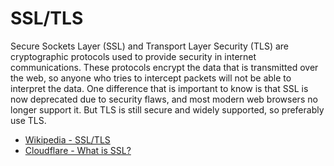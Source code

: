 # SSL/TLS

Secure Sockets Layer (SSL) and Transport Layer Security (TLS) are cryptographic protocols used to provide security in internet communications. These protocols encrypt the data that is transmitted over the web, so anyone who tries to intercept packets will not be able to interpret the data. One difference that is important to know is that SSL is now deprecated due to security flaws, and most modern web browsers no longer support it. But TLS is still secure and widely supported, so preferably use TLS.

- [Wikipedia - SSL/TLS](https://en.wikipedia.org/wiki/Transport_Layer_Security)
- [Cloudflare - What is SSL?](https://www.cloudflare.com/learning/ssl/what-is-ssl/)
